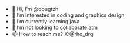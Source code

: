 - 👋 Hi, I’m @dougtzh
- 👀 I’m interested in coding and graphics design
- 🌱 I’m currently learning java
- 💞️ I’m not looking to collaborate atm
- 📫 How to reach me? X:@rho_drg

<!---
dougtzh/dougtzh is a ✨ special ✨ repository because its `README.md` (this file) appears on your GitHub profile.
You can click the Preview link to take a look at your changes.
--->
